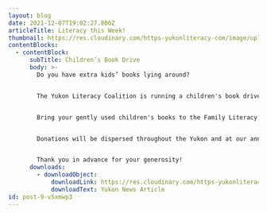 ```yaml
---
layout: blog
date: 2021-12-07T19:02:27.806Z
articleTitle: Literacy this Week!
thumbnail: https://res.cloudinary.com/https-yukonliteracy-com/image/upload/q_35/v1648533913/screen-shot-2021-12-07-at-12.14.42-pm_ifcvak.png
contentBlocks:
  - contentBlock:
      subTitle: Children’s Book Drive
      body: >-
        Do you have extra kids’ books lying around?


        The Yukon Literacy Coalition is running a children's book drive to assist in our events and programs. 


        Bring your gently used children's books to the Family Literacy Center upstairs in the Canada Games Centre, or to the Yukon Literacy Coalition office or drop box in the Horwoods mall.


        Donations will be dispersed throughout the Yukon and at our annual Family Literacy Day celebration.


        Thank you in advance for your generosity!
      downloads:
        - downloadObject:
            downloadLink: https://res.cloudinary.com/https-yukonliteracy-com/image/upload/v1648534232/dec-8_xznths.pdf
            downloadText: Yukon News Article
id: post-9-v5xmwp3
---
```

